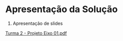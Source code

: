 # Apresentação da Solução

1. Apresentação de slides

[Turma 2 - Projeto Eixo 01.pdf](https://github.com/user-attachments/files/15949122/Turma.2.-.Projeto.Eixo.01.pdf)
